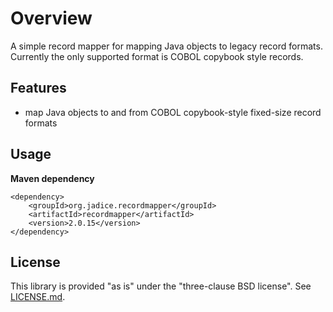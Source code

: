 # Overview

A simple record mapper for mapping Java objects to legacy record formats. Currently the only supported format
is COBOL copybook style records.  

## Features
- map Java objects to and from COBOL copybook-style fixed-size record formats

## Usage
__Maven dependency__

    <dependency>
        <groupId>org.jadice.recordmapper</groupId>
        <artifactId>recordmapper</artifactId>
        <version>2.0.15</version>
    </dependency>

## License
This library is provided "as is" under the "three-clause BSD license". See [LICENSE.md](./LICENSE.md).
